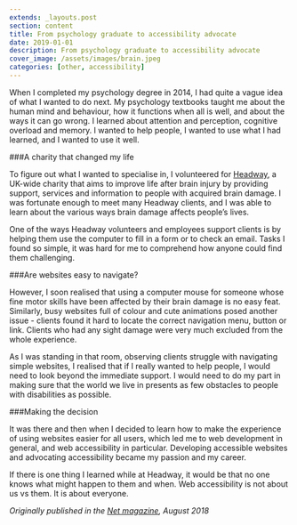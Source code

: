 ```yaml
---
extends: _layouts.post
section: content
title: From psychology graduate to accessibility advocate
date: 2019-01-01
description: From psychology graduate to accessibility advocate
cover_image: /assets/images/brain.jpeg
categories: [other, accessibility]
---
```


When I completed my psychology degree in 2014, I had quite a vague idea of what I wanted to do next. My psychology textbooks taught me about the human mind and behaviour, how it functions when all is well, and about the ways it can go wrong. I learned about attention and perception, cognitive overload and memory. I wanted to help people, I wanted to use what I had learned, and I wanted to use it well. 

###A charity that changed my life

To figure out what I wanted to specialise in, I volunteered for [Headway](https://www.headway.org.uk), a UK-wide charity that aims to improve life after brain injury by providing support, services and information to people with acquired brain damage. I was fortunate enough to meet many Headway clients, and I was able to learn about the various ways brain damage affects people’s lives.

One of the ways Headway volunteers and employees support clients is by helping them use the computer to fill in a form or to check an email. Tasks I found so simple, it was hard for me to comprehend how anyone could find them challenging.

###Are websites easy to navigate?

However, I soon realised that using a computer mouse for someone whose fine motor skills have been affected by their brain damage is no easy feat. Similarly, busy websites full of colour and cute animations posed another issue - clients found it hard to locate the correct navigation menu, button or link. Clients who had any sight damage were very much excluded from the whole experience. 

As I was standing in that room, observing clients struggle with navigating simple websites, I realised that if I really wanted to help people, I would need to look beyond the immediate support. I would need to do my part in making sure that the world we live in presents as few obstacles to people with disabilities as possible.

###Making the decision

It was there and then when I decided to learn how to make the experience of using websites easier for all users, which led me to web development in general, and web accessibility in particular. Developing accessible websites and advocating accessibility became my passion and my career.

If there is one thing I learned while at Headway, it would be that no one knows what might happen to them and when. Web accessibility is not about us vs them. It is about everyone. 

_Originally published in the [Net magazine](https://www.creativebloq.com/net-magazine), August 2018_